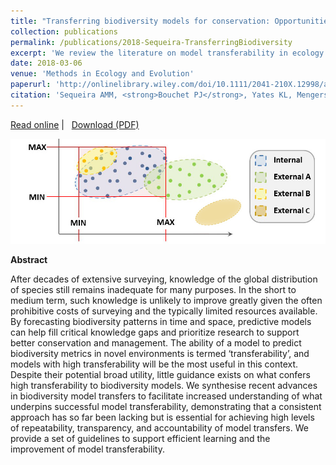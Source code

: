```yaml
---
title: "Transferring biodiversity models for conservation: Opportunities and challenges"
collection: publications
permalink: /publications/2018-Sequeira-TransferringBiodiversity
excerpt: 'We review the literature on model transferability in ecology and summarise the factors that underpin successful models transfers. We also propose a methodological framework that can facilitate the standardisation and correct application of biodiversity (ecological) models in novel environments.'
date: 2018-03-06
venue: 'Methods in Ecology and Evolution'
paperurl: 'http://onlinelibrary.wiley.com/doi/10.1111/2041-210X.12998/abstract'
citation: 'Sequeira AMM, <strong>Bouchet PJ</strong>, Yates KL, Mengersen K, Caley MJ. 2017. Transferring biodiversity models for conservation: Opportunities and challenges. <em>Methods in Ecology and Evolution</em>, DOI: 10.1111/2041-210X.12998.'
---
```

<i class="fa fa-link" aria-hidden="true"></i> <a href="http://onlinelibrary.wiley.com/doi/10.1111/2041-210X.12998/abstract"> Read online</a>&nbsp;<span>&#124;</span> &nbsp;<i class="fa fa-file-pdf-o" aria-hidden="true"></i> <a href="https://phbouchet.github.io/files/Sequeira-2018-TransferringBiodiversity.pdf">  Download (PDF)</a>


<img src='/images/Sequeira2018-TransferringBiodiversity-hero.jpg'>
<br>

<strong>Abstract</strong>

After decades of extensive surveying, knowledge of the global distribution of species still remains inadequate for many purposes. In the short to medium term, such knowledge is unlikely to improve greatly given the often prohibitive costs of surveying and the typically limited resources available. By forecasting biodiversity patterns in time and space, predictive models can help fill critical knowledge gaps and prioritize research to support better conservation and management. The ability of a model to predict biodiversity metrics in novel environments is termed ‘transferability’, and models with high transferability will be the most useful in this context. Despite their potential broad utility, little guidance exists on what confers high transferability to biodiversity models. We synthesise recent advances in biodiversity model transfers to facilitate increased understanding of what underpins successful model transferability, demonstrating that a consistent approach has so far been lacking but is essential for achieving high levels of repeatability, transparency, and accountability of model transfers. We provide a set of guidelines to support efficient learning and the improvement of model transferability.
